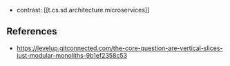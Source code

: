
- contrast: [[t.cs.sd.architecture.microservices]]
  
## References

- https://levelup.gitconnected.com/the-core-question-are-vertical-slices-just-modular-monoliths-9b1ef2358c53